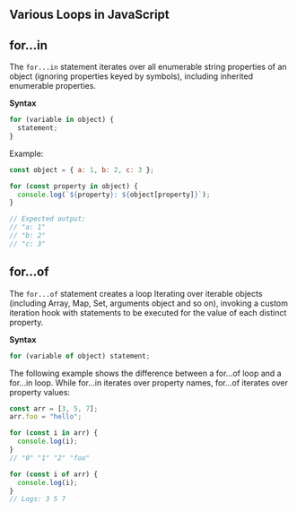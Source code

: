 ## Various Loops in JavaScript

## for...in

The `for...in` statement iterates over all enumerable string properties of an object (ignoring properties keyed by symbols), including inherited enumerable properties.

**Syntax**

```javascript
for (variable in object) {
  statement;
}
```

Example:

```javascript
const object = { a: 1, b: 2, c: 3 };

for (const property in object) {
  console.log(`${property}: ${object[property]}`);
}

// Expected output:
// "a: 1"
// "b: 2"
// "c: 3"
```

## for...of

The `for...of` statement creates a loop Iterating over iterable objects (including Array, Map, Set, arguments object and so on), invoking a custom iteration hook with statements to be executed for the value of each distinct property.

**Syntax**

```javascript
for (variable of object) statement;
```

The following example shows the difference between a for...of loop and a for...in loop. While for...in iterates over property names, for...of iterates over property values:

```javascript
const arr = [3, 5, 7];
arr.foo = "hello";

for (const i in arr) {
  console.log(i);
}
// "0" "1" "2" "foo"

for (const i of arr) {
  console.log(i);
}
// Logs: 3 5 7
```
